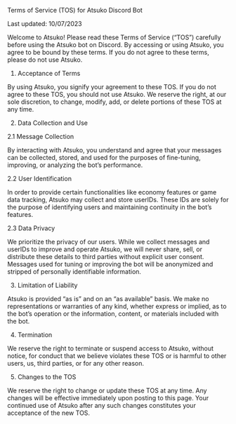 Terms of Service (TOS) for Atsuko Discord Bot

Last updated: 10/07/2023

Welcome to Atsuko! Please read these Terms of Service (“TOS”) carefully before using the Atsuko bot on Discord. By accessing or using Atsuko, you agree to be bound by these terms. If you do not agree to these terms, please do not use Atsuko.

1. Acceptance of Terms

By using Atsuko, you signify your agreement to these TOS. If you do not agree to these TOS, you should not use Atsuko. We reserve the right, at our sole discretion, to change, modify, add, or delete portions of these TOS at any time.

2.	Data Collection and Use

2.1 Message Collection

By interacting with Atsuko, you understand and agree that your messages can be collected, stored, and used for the purposes of fine-tuning, improving, or analyzing the bot’s performance.

2.2 User Identification

In order to provide certain functionalities like economy features or game data tracking, Atsuko may collect and store userIDs. These IDs are solely for the purpose of identifying users and maintaining continuity in the bot’s features.

2.3 Data Privacy

We prioritize the privacy of our users. While we collect messages and userIDs to improve and operate Atsuko, we will never share, sell, or distribute these details to third parties without explicit user consent. Messages used for tuning or improving the bot will be anonymized and stripped of personally identifiable information.

3. Limitation of Liability

Atsuko is provided “as is” and on an “as available” basis. We make no representations or warranties of any kind, whether express or implied, as to the bot’s operation or the information, content, or materials included with the bot.

4. Termination

We reserve the right to terminate or suspend access to Atsuko, without notice, for conduct that we believe violates these TOS or is harmful to other users, us, third parties, or for any other reason.

5. Changes to the TOS

We reserve the right to change or update these TOS at any time. Any changes will be effective immediately upon posting to this page. Your continued use of Atsuko after any such changes constitutes your acceptance of the new TOS.
